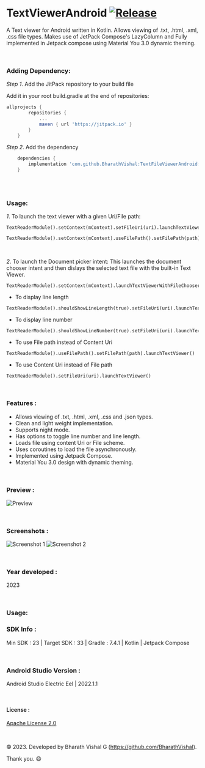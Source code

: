 # TextViewerAndroid [![Release](https://jitpack.io/v/BharathVishal/TextFileViewerAndroid.svg)](https://jitpack.io/#BharathVishal/TextFileViewerAndroid)

A Text viewer for Android written in Kotlin. Allows viewing of .txt, .html, .xml, .css file types. Makes use of JetPack Compose's LazyColumn and Fully implemented in Jetpack compose using Material You 3.0 dynamic theming. 

&nbsp;
### Adding Dependency:

*Step 1*. Add the JitPack repository to your build file

Add it in your root build.gradle at the end of repositories:

```gradle
allprojects {
		repositories {
			...
			maven { url 'https://jitpack.io' }
		}
	}
  ```
  
  
*Step 2*. Add the dependency

```gradle
	dependencies {
  	    implementation 'com.github.BharathVishal:TextFileViewerAndroid:1.0'
	}
  
  ```

&nbsp;

### Usage:

*1*. To launch the text viewer with a given Uri/File path: 
```
TextReaderModule().setContext(mContext).setFileUri(uri).launchTextViewer()

TextReaderModule().setContext(mContext).useFilePath().setFilePath(path).launchTextViewer()
```
&nbsp;

*2*. To launch the Document picker intent:
This launches the document chooser intent and then dislays the selected text file with the built-in Text Viewer.
```
TextReaderModule().setContext(mContext).launchTextViewerWithFileChooser()
```

- To display line length
```
TextReaderModule().shouldShowLineLength(true).setFileUri(uri).launchTextViewer()
```

- To display line number
```
TextReaderModule().shouldShowLineNumber(true).setFileUri(uri).launchTextViewer()
```

- To use File path instead of Content Uri
```
TextReaderModule().useFilePath().setFilePath(path).launchTextViewer()
```

- To use Content Uri instead of File path
```
TextReaderModule().setFileUri(uri).launchTextViewer()
```

&nbsp;

### Features :
- Allows viewing of .txt, .html, .xml, .css and .json types.
- Clean and light weight implementation.
- Supports night mode.
- Has options to toggle line number and line length.
- Loads file using content Uri or File scheme.
- Uses coroutines to load the file asynchronously. 
- Implemented using Jetpack Compose.
- Material You 3.0 design with dynamic theming.


&nbsp;
### Preview : 
![Preview](https://github.com/BharathVishal/TextFileViewerAndroid/blob/master/Preview/PreviewGif.gif)


&nbsp;
### Screenshots : 
![Screenshot 1](https://github.com/BharathVishal/TextFileViewerAndroid/blob/main/Screenshots/1.png?s=20)
![Screenshot 2](https://github.com/BharathVishal/TextFileViewerAndroid/blob/main/Screenshots/2.png?s=20)


&nbsp;
### Year developed : 
2023


&nbsp;
### Usage:


### SDK Info : 
Min SDK : 23  | Target SDK : 33 | Gradle : 7.4.1  | Kotlin | Jetpack Compose

&nbsp;


### Android Studio Version : 
Android Studio Electric Eel | 2022.1.1 


&nbsp;


#### License : 
[Apache License 2.0](https://github.com/TextFileViewerAndroid/App-Manager-Android/blob/master/LICENSE)
&nbsp;

&nbsp;

© 2023. Developed by Bharath Vishal G (https://github.com/BharathVishal).

Thank you. :smile:
